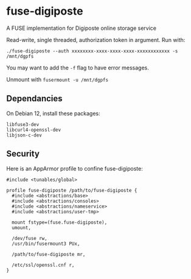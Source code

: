 # fuse-digiposte

A FUSE implementation for Digiposte online storage service

Read-write, single threaded, authorization token in argument. Run with:

```
./fuse-digiposte --auth xxxxxxxx-xxxx-xxxx-xxxx-xxxxxxxxxxxx -s /mnt/dgpfs
```

You may want to add the `-f` flag to have error messages.

Unmount with `fusermount -u /mnt/dgpfs`

## Dependancies

On Debian 12, install these packages:
```
libfuse3-dev
libcurl4-openssl-dev
libjson-c-dev
```

## Security

Here is an AppArmor profile to confine fuse-digiposte:

```
#include <tunables/global>

profile fuse-digiposte /path/to/fuse-digiposte {
  #include <abstractions/base>
  #include <abstractions/consoles>
  #include <abstractions/nameservice>
  #include <abstractions/user-tmp>
  
  mount fstype=(fuse.fuse-digiposte),
  umount,
  
  /dev/fuse rw,
  /usr/bin/fusermount3 PUx,
  
  /path/to/fuse-digiposte mr,
  
  /etc/ssl/openssl.cnf r,
}
```
